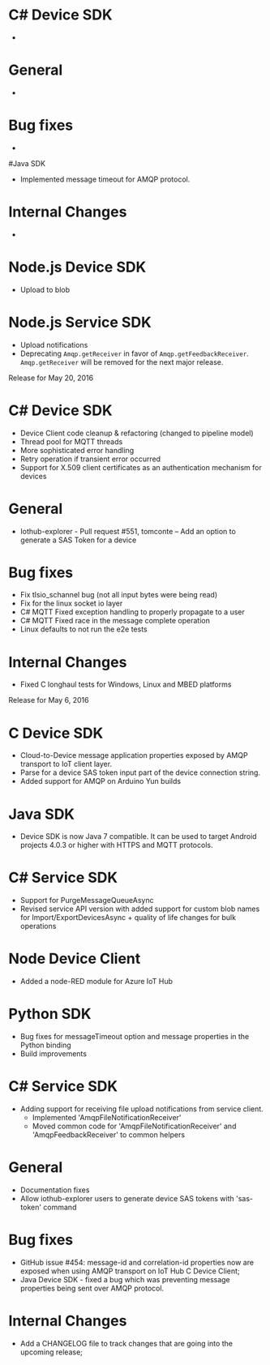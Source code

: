 # C# Device SDK
- 
# General
- 

# Bug fixes
- 

#Java SDK
- Implemented message timeout for AMQP protocol.

# Internal Changes
- 
# Node.js Device SDK
- Upload to blob

# Node.js Service SDK
- Upload notifications
- Deprecating `Amqp.getReceiver` in favor of `Amqp.getFeedbackReceiver`. `Amqp.getReceiver` will be removed for the next major release.

Release for May 20, 2016

# C# Device SDK
- Device Client code cleanup & refactoring (changed to pipeline model)
- Thread pool for MQTT threads
- More sophisticated error handling
- Retry operation if transient error occurred
- Support for X.509 client certificates as an authentication mechanism for devices

# General
- Iothub-explorer - Pull request #551, tomconte – Add an option to generate a SAS Token for a device

# Bug fixes
- Fix tlsio_schannel bug (not all input bytes were being read)
- Fix for the linux socket io layer
- C# MQTT Fixed exception handling to properly propagate to a user
- C# MQTT Fixed race in the message complete operation
- Linux defaults to not run the e2e tests

# Internal Changes
- Fixed C longhaul tests for Windows, Linux and MBED platforms


Release for May 6, 2016

# C Device SDK
- Cloud-to-Device message application properties exposed by AMQP transport to IoT client layer.
- Parse for a device SAS token input part of the device connection string.
- Added support for AMQP on Arduino Yun builds

# Java SDK
- Device SDK is now Java 7 compatible. It can be used to target Android projects 4.0.3 or higher with HTTPS and MQTT protocols.

# C# Service SDK
- Support for PurgeMessageQueueAsync
- Revised service API version with added support for custom blob names for Import/ExportDevicesAsync + quality of life changes for bulk operations

# Node Device Client
- Added a node-RED module for Azure IoT Hub

# Python SDK
- Bug fixes for messageTimeout option and message properties in the Python binding
- Build improvements

# C# Service SDK
- Adding support for receiving file upload notifications from service client. 
	- Implemented 'AmqpFileNotificationReceiver'
	- Moved common code for 'AmqpFileNotificationReceiver' and 'AmqpFeedbackReceiver' to common helpers

# General
- Documentation fixes
- Allow iothub-explorer users to generate device SAS tokens with 'sas-token' command

# Bug fixes

- GitHub issue #454: message-id and correlation-id properties now are exposed when using AMQP transport on IoT Hub C Device Client;
- Java Device SDK - fixed a bug which was preventing message properties being sent over AMQP protocol.

# Internal Changes
- Add a CHANGELOG file to track changes that are going into the upcoming release;
